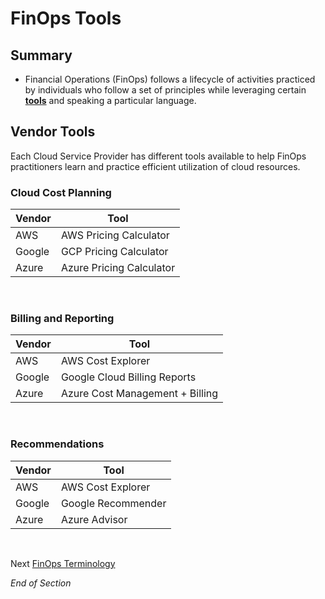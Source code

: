# FinOps Tools

## Summary
* Financial Operations (FinOps) follows a lifecycle of activities practiced by individuals who follow a set of principles while leveraging certain [**tools**](https://www.mindmeister.com/2725174948/06-finops-tools) and speaking a particular language.

## Vendor Tools

Each Cloud Service Provider has different tools available to help FinOps practitioners learn and practice efficient utilization of cloud resources. 

### Cloud Cost Planning 

| Vendor | Tool | 
| --- | --- | 
| AWS | AWS Pricing Calculator |
| Google | GCP Pricing Calculator |  
| Azure | Azure Pricing Calculator | 
<br>

### Billing and Reporting

| Vendor | Tool | 
| --- | --- | 
| AWS | AWS Cost Explorer |
| Google | Google Cloud Billing Reports |  
| Azure | Azure Cost Management + Billing | 
<br> 

### Recommendations

| Vendor | Tool | 
| --- | --- | 
| AWS | AWS Cost Explorer |
| Google | Google Recommender |  
| Azure | Azure Advisor | 
<br> 

Next [FinOps Terminology](https://github.com/jamesbuckett/finops-certified-practitioner/blob/main/07-finops-terminology.md)
<br>

*End of Section*